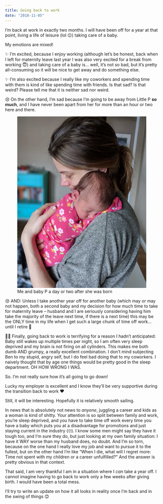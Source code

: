 ```yaml
---
title: Going back to work
date: "2018-11-05"
---
```


I’m back at work in exactly two months. I will have been off for a year at that point, living a life of leisure (lol 😐) taking care of a baby.

My emotions are mixed!

✨ I’m excited, because I enjoy working (although let’s be honest, back when I left for maternity leave last year I was also very excited for a break from working 😇) and taking care of a baby is… well, it’s not so bad, but it’s pretty all-consuming so it will be nice to get away and do something else.

✨ I’m also excited because I really like my coworkers and spending time with them is kind of like spending time with friends. Is that sad? Is that weird? Please tell me that it is neither sad nor weird.

😢 On the other hand, I’m sad because I’m going to be away from Little P **so much**, and I have never been apart from her for more than an hour or two here and there.

<figure>
    <img src="./newbornbaby.jpg" alt="picture of baby a few days after being born" />
    <figcaption>
        Me and baby P a day or two after she was born
    </figcaption>
</figure>


😢 AND: Unless I take another year off for another baby (which may or may not happen, both a second baby and my decision for how much time to take for maternity leave – husband and I are seriously considering having him take the majority of the leave next time, if there is a next time) this may be the ONLY time in my life when I get such a large chunk of time off work… until I retire 😬

🧟‍♀️ Finally, going back to work is terrifying for a reason I hadn’t anticipated: Baby still wakes up multiple times per night, so I am often very sleep deprived and my brain is not firing on all cylinders. This makes me both dumb AND grumpy, a really excellent combination. I don’t mind subjecting Ben to my stupid, angry self, but I do feel bad doing that to my coworkers. I naively thought that by age one things would be pretty good in the sleep department. OH HOW WRONG I WAS.

So. I’m not really sure how it’s all going to go down!

Lucky my employer is excellent and I know they’ll be very supportive during the transition back to work ❤️

Still, it will be interesting. Hopefully it is relatively smooth sailing.

In news that is absolutely not news to *anyone*, juggling a career and kids as a woman is kind of shitty. Your attention is so split between family and work, you’re sleep deprived, and you have to take time off work every time you have a baby which puts you at a disadvantage for promotions and just staying current in the industry (🙄). I know some men might say they have it tough too, and I’m sure they do, but just looking at my own family situation: I have it WAY worse than my husband does, no doubt. And I’m so torn, because on the one hand I really love my job and want to pursue it to the fullest, but on the other hand I’m like “When I die, what will I regret more: Time not spent with my children or a career unfulfilled?” And the answer is pretty obvious in that context.

That said, I am very thankful I am in a situation where I _can_ take a year off. I cannot imagine having to go back to work only a few weeks after giving birth. I would have been a total mess.

I’ll try to write an update on how it all looks in reality once I’m back and in the swing of things 😊
